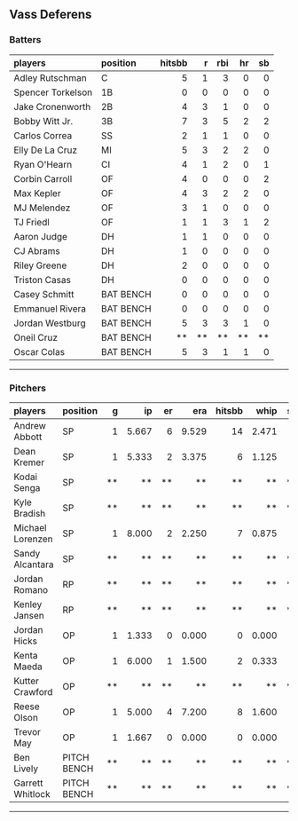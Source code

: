 ## Vass Deferens

### Batters

 
|players           |position  | hitsbb|  r| rbi| hr| sb| 
|:-----------------|:---------|------:|--:|---:|--:|--:| 
|Adley Rutschman   |C         |      5|  1|   3|  0|  0| 
|Spencer Torkelson |1B        |      0|  0|   0|  0|  0| 
|Jake Cronenworth  |2B        |      4|  3|   1|  0|  0| 
|Bobby Witt Jr.    |3B        |      7|  3|   5|  2|  2| 
|Carlos Correa     |SS        |      2|  1|   1|  0|  0| 
|Elly De La Cruz   |MI        |      5|  3|   2|  2|  0| 
|Ryan O'Hearn      |CI        |      4|  1|   2|  0|  1| 
|Corbin Carroll    |OF        |      4|  0|   0|  0|  2| 
|Max Kepler        |OF        |      4|  3|   2|  2|  0| 
|MJ Melendez       |OF        |      3|  1|   0|  0|  0| 
|TJ Friedl         |OF        |      1|  1|   3|  1|  2| 
|Aaron Judge       |DH        |      1|  1|   0|  0|  0| 
|CJ Abrams         |DH        |      1|  0|   0|  0|  0| 
|Riley Greene      |DH        |      2|  0|   0|  0|  0| 
|Triston Casas     |DH        |      0|  0|   0|  0|  0| 
|Casey Schmitt     |BAT BENCH |      0|  0|   0|  0|  0| 
|Emmanuel Rivera   |BAT BENCH |      0|  0|   0|  0|  0| 
|Jordan Westburg   |BAT BENCH |      5|  3|   3|  1|  0| 
|Oneil Cruz        |BAT BENCH |     **| **|  **| **| **| 
|Oscar Colas       |BAT BENCH |      5|  3|   1|  1|  0| 


* * *

### Pitchers

 
|players          |position    |  g|    ip| er|   era| hitsbb|  whip| so|  w| sv| 
|:----------------|:-----------|--:|-----:|--:|-----:|------:|-----:|--:|--:|--:| 
|Andrew Abbott    |SP          |  1| 5.667|  6| 9.529|     14| 2.471|  3|  0|  0| 
|Dean Kremer      |SP          |  1| 5.333|  2| 3.375|      6| 1.125|  4|  0|  0| 
|Kodai Senga      |SP          | **|    **| **|    **|     **|    **| **| **| **| 
|Kyle Bradish     |SP          | **|    **| **|    **|     **|    **| **| **| **| 
|Michael Lorenzen |SP          |  1| 8.000|  2| 2.250|      7| 0.875|  5|  1|  0| 
|Sandy Alcantara  |SP          | **|    **| **|    **|     **|    **| **| **| **| 
|Jordan Romano    |RP          | **|    **| **|    **|     **|    **| **| **| **| 
|Kenley Jansen    |RP          | **|    **| **|    **|     **|    **| **| **| **| 
|Jordan Hicks     |OP          |  1| 1.333|  0| 0.000|      0| 0.000|  1|  0|  1| 
|Kenta Maeda      |OP          |  1| 6.000|  1| 1.500|      2| 0.333|  7|  1|  0| 
|Kutter Crawford  |OP          | **|    **| **|    **|     **|    **| **| **| **| 
|Reese Olson      |OP          |  1| 5.000|  4| 7.200|      8| 1.600|  3|  0|  0| 
|Trevor May       |OP          |  1| 1.667|  0| 0.000|      0| 0.000|  1|  1|  0| 
|Ben Lively       |PITCH BENCH | **|    **| **|    **|     **|    **| **| **| **| 
|Garrett Whitlock |PITCH BENCH | **|    **| **|    **|     **|    **| **| **| **| 


* * *


